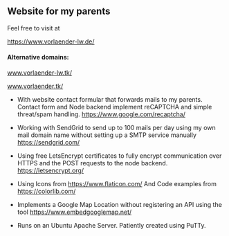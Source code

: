 ## Website for my parents

Feel free to visit at

https://www.vorlaender-lw.de/

#### Alternative domains:

www.vorlaender-lw.tk/

www.vorlaender.tk/

- With website contact formular that forwards mails to my parents. Contact form and Node backend implement reCAPTCHA and simple threat/spam handling. https://www.google.com/recaptcha/

- Working with SendGrid to send up to 100 mails per day using my own mail domain name without setting up a SMTP service manually
https://sendgrid.com/

- Using free LetsEncrypt certificates to fully encrypt communication over HTTPS and the POST requests to the node backend. 
https://letsencrypt.org/

- Using Icons from https://www.flaticon.com/ And Code examples from https://colorlib.com/

- Implements a Google Map Location without registering an API using the tool https://www.embedgooglemap.net/

- Runs on an Ubuntu Apache Server. Patiently created using PuTTy.
